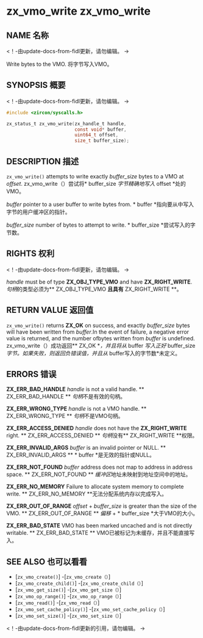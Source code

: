  
# zx_vmo_write  zx_vmo_write 

 
## NAME  名称 

<!-- Updated by update-docs-from-fidl, do not edit. -->  <！-由update-docs-from-fidl更新，请勿编辑。 ->

Write bytes to the VMO.  将字节写入VMO。

 
## SYNOPSIS  概要 

<!-- Updated by update-docs-from-fidl, do not edit. -->  <！-由update-docs-from-fidl更新，请勿编辑。 ->

```c
#include <zircon/syscalls.h>

zx_status_t zx_vmo_write(zx_handle_t handle,
                         const void* buffer,
                         uint64_t offset,
                         size_t buffer_size);
```
 

 
## DESCRIPTION  描述 

`zx_vmo_write()` attempts to write exactly *buffer_size* bytes to a VMO at *offset*.  zx_vmo_write（）尝试将* buffer_size *字节精确地写入* offset *处的VMO。

*buffer* pointer to a user buffer to write bytes from.  * buffer *指向要从中写入字节的用户缓冲区的指针。

*buffer_size* number of bytes to attempt to write.  * buffer_size *尝试写入的字节数。

 
## RIGHTS  权利 

<!-- Updated by update-docs-from-fidl, do not edit. -->  <！-由update-docs-from-fidl更新，请勿编辑。 ->

*handle* must be of type **ZX_OBJ_TYPE_VMO** and have **ZX_RIGHT_WRITE**.  *句柄*的类型必须为** ZX_OBJ_TYPE_VMO **且具有** ZX_RIGHT_WRITE **。

 
## RETURN VALUE  返回值 

`zx_vmo_write()` returns **ZX_OK** on success, and exactly *buffer_size* bytes will have been written from *buffer*.In the event of failure, a negative error value is returned, and the number ofbytes written from *buffer* is undefined. zx_vmo_write（）成功返回** ZX_OK **，并且将从* buffer *写入正好* buffer_size *字节。如果失败，则返回负错误值，并且从* buffer写入的字节数*未定义。

 
## ERRORS  错误 

**ZX_ERR_BAD_HANDLE**  *handle* is not a valid handle.  ** ZX_ERR_BAD_HANDLE ** *句柄*不是有效的句柄。

**ZX_ERR_WRONG_TYPE**  *handle* is not a VMO handle.  ** ZX_ERR_WRONG_TYPE ** *句柄*不是VMO句柄。

**ZX_ERR_ACCESS_DENIED**  *handle* does not have the **ZX_RIGHT_WRITE** right.  ** ZX_ERR_ACCESS_DENIED ** *句柄*没有** ZX_RIGHT_WRITE **权限。

**ZX_ERR_INVALID_ARGS**  *buffer* is an invalid pointer or NULL.  ** ZX_ERR_INVALID_ARGS ** * buffer *是无效的指针或NULL。

**ZX_ERR_NOT_FOUND** *buffer* address does not map to address in address space.  ** ZX_ERR_NOT_FOUND ** *缓冲区*地址未映射到地址空间中的地址。

**ZX_ERR_NO_MEMORY**  Failure to allocate system memory to complete write.  ** ZX_ERR_NO_MEMORY **无法分配系统内存以完成写入。

**ZX_ERR_OUT_OF_RANGE**  *offset* + *buffer_size* is greater than the size of the VMO. ** ZX_ERR_OUT_OF_RANGE ** *偏移* + * buffer_size *大于VMO的大小。

**ZX_ERR_BAD_STATE**  VMO has been marked uncached and is not directly writable.  ** ZX_ERR_BAD_STATE ** VMO已被标记为未缓存，并且不能直接写入。

 
## SEE ALSO  也可以看看 

 
 - [`zx_vmo_create()`]  -[`zx_vmo_create（）`]
 - [`zx_vmo_create_child()`]  -[`zx_vmo_create_child（）`]
 - [`zx_vmo_get_size()`]  -[`zx_vmo_get_size（）`]
 - [`zx_vmo_op_range()`]  -[`zx_vmo_op_range（）`]
 - [`zx_vmo_read()`]  -[`zx_vmo_read（）`]
 - [`zx_vmo_set_cache_policy()`]  -[`zx_vmo_set_cache_policy（）`]
 - [`zx_vmo_set_size()`]  -[`zx_vmo_set_size（）`]

<!-- References updated by update-docs-from-fidl, do not edit. -->  <！-由update-docs-from-fidl更新的引用，请勿编辑。 ->

